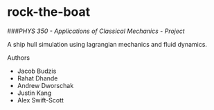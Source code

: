 rock-the-boat
=============
###_PHYS 350 - Applications of Classical Mechanics - Project_

A ship hull simulation using lagrangian mechanics and fluid dynamics.

Authors
* Jacob Budzis
* Rahat Dhande
* Andrew Dworschak
* Justin Kang
* Alex Swift-Scott
